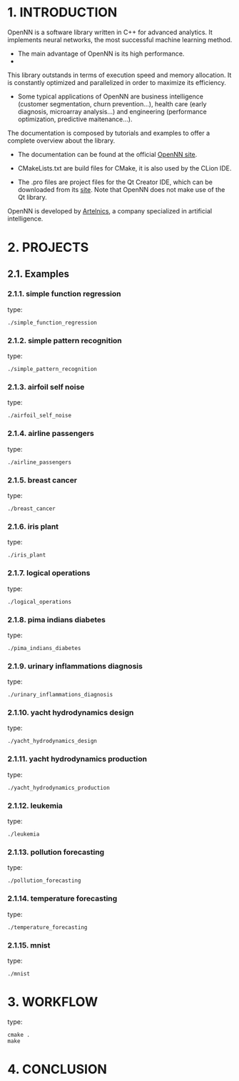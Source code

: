 # 1. INTRODUCTION

OpenNN is a software library written in C++ for advanced analytics. It implements neural networks, the most successful machine learning method. 

* The main advantage of OpenNN is its high performance. 
* 
This library outstands in terms of execution speed and memory allocation. It is constantly optimized and parallelized in order to maximize its efficiency.

* Some typical applications of OpenNN are business intelligence (customer segmentation, churn prevention...), health care (early diagnosis, microarray analysis...) and engineering (performance optimization, predictive maitenance...).

The documentation is composed by tutorials and examples to offer a complete overview about the library. 

* The documentation can be found at the official <a href="http://opennn.net" target="_blank">OpenNN site</a>.

* CMakeLists.txt are build files for CMake, it is also used by the CLion IDE.

* The .pro files are project files for the Qt Creator IDE, which can be downloaded from its <a href="http://www.qt.io" target="_blank">site</a>. Note that OpenNN does not make use of the Qt library. 

OpenNN is developed by <a href="http://artelnics.com" target="_blank">Artelnics</a>, a company specialized in artificial intelligence.

# 2. PROJECTS

## 2.1. Examples

### 2.1.1. simple function regression

type:
```
./simple_function_regression
```

### 2.1.2. simple pattern recognition

type:
```
./simple_pattern_recognition
```

### 2.1.3. airfoil self noise

type:
```
./airfoil_self_noise
```

### 2.1.4. airline passengers

type:
```
./airline_passengers
```

### 2.1.5. breast cancer

type:
```
./breast_cancer
```

### 2.1.6. iris plant

type:
```
./iris_plant
```

### 2.1.7. logical operations

type:
```
./logical_operations
```

### 2.1.8. pima indians diabetes

type:
```
./pima_indians_diabetes
```

### 2.1.9. urinary inflammations diagnosis

type:
```
./urinary_inflammations_diagnosis
```

### 2.1.10. yacht hydrodynamics design

type:
```
./yacht_hydrodynamics_design
```

### 2.1.11. yacht hydrodynamics production

type:
```
./yacht_hydrodynamics_production
```

### 2.1.12. leukemia

type:
```
./leukemia
```

### 2.1.13. pollution forecasting

type:
```
./pollution_forecasting
```

### 2.1.14. temperature forecasting

type:
```
./temperature_forecasting
```

### 2.1.15. mnist

type:
```
./mnist
```


# 3. WORKFLOW

type:
```
cmake .
make
```

# 4. CONCLUSION
